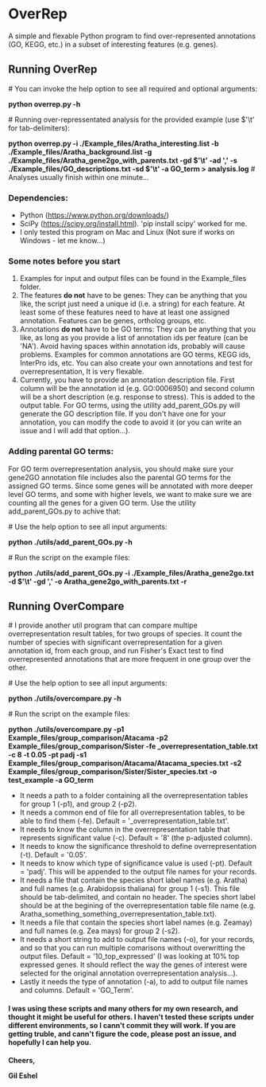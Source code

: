# OverRep
A simple and flexable Python program to find over-represented annotations (GO, KEGG, etc.) in a subset of interesting features (e.g. genes).

## Running OverRep
\# You can invoke the help option to see all required and optional arguments:

**python overrep.py -h**

\# Running over-repressentated analysis for the provided example (use $'\\t' for tab-delimiters):

**python overrep.py -i ./Example_files/Aratha_interesting.list -b ./Example_files/Aratha_background.list -g ./Example_files/Aratha_gene2go_with_parents.txt -gd $'\t' -ad ',' -s ./Example_files/GO_descriptions.txt -sd $'\t' -a GO_term > analysis.log** # Analyses usually finish within one minute...

### Dependencies:
- Python (https://www.python.org/downloads/)
- SciPy (https://scipy.org/install.html). 'pip install scipy' worked for me.
- I only tested this program on Mac and Linux (Not sure if works on Windows - let me know...)

### Some notes before you start
1. Examples for input and output files can be found in the Example_files folder.
2. The features **do not** have to be genes: They can be anything that you like, the script just need a unique id (i.e. a string) for each feature. At least some of these features need to have at least one assigned annotation. Features can be genes, ortholog groups, etc.
3. Annotations **do not** have to be GO terms: They can be anything that you like, as long as you provide a list of annotation ids per feature (can be 'NA'). Avoid having spaces within annotation ids, probably will cause problems. Examples for common annotations are GO terms, KEGG ids, InterPro ids, etc. You can also create your own annotations and test for overrepresentation, It is very flexable. 
4. Currently, you have to provide an annotation description file. First column will be the annotation id (e.g. GO:0006950) and second column will be a short description (e.g. response to stress). This is added to the output table. For GO terms, using the utility add_parent_GOs.py will generate the GO description file. If you don't have one for your annotation, you can modify the code to avoid it (or you can write an issue and I will add that option...).

### Adding parental GO terms:
For GO term overrepresentation analysis, you should make sure your gene2GO annotation file includes also the parental GO terms for the assigned GO terms. Since some genes will be annotated with more deeper level GO terms, and some with higher levels, we want to make sure we are counting all the genes for a given GO term. Use the utility add_parent_GOs.py to achive that:

\# Use the help option to see all input arguments:

**python ./utils/add_parent_GOs.py -h**

\# Run the script on the example files:

**python ./utils/add_parent_GOs.py -i ./Example_files/Aratha_gene2go.txt -d $'\t' -gd ',' -o Aratha_gene2go_with_parents.txt -r**


## Running OverCompare
\# I provide another util program that can compare multipe overrepresentation result tables, for two groups of species. It count the number of species with significant overrepresentation for a given annotation id, from each group, and run Fisher's Exact test to find overrepresented annotations that are more frequent in one group over the other.

\# Use the help option to see all input arguments:

**python ./utils/overcompare.py -h**

\# Run the script on the example files:

**python ./utils/overcompare.py -p1 Example_files/group_comparison/Atacama -p2 Example_files/group_comparison/Sister -fe _overrepresentation_table.txt -c 8 -t 0.05 -pt padj -s1 Example_files/group_comparison/Atacama/Atacama_species.txt -s2 Example_files/group_comparison/Sister/Sister_species.txt -o test_example -a GO_term**

- It needs a path to a folder containing all the overrepresentation tables for group 1 (-p1), and group 2 (-p2).
- It needs a common end of file for all overrepresentation tables, to be able to find them (-fe). Default = '_overrepresentation_table.txt'.
- It needs to know the column in the overrepresentation table that represents significant value (-c). Default = '8' (the p-adjusted column).
- It needs to know the significance threshold to define overrepresentation (-t). Default = '0.05'.
- It needs to know which type of significance value is used (-pt). Default = 'padj'. This will be appended to the output file names for your records.
- It needs a file that contain the species short label names (e.g. Aratha) and full names (e.g. Arabidopsis thaliana) for group 1 (-s1). This file should be tab-delimited, and contain no header. The species short label should be at the begining of the overrepresentation table file name (e.g. Aratha_something_something_overrepresentation_table.txt).
- It needs a file that contain the species short label names (e.g. Zeamay) and full names (e.g. Zea mays) for group 2 (-s2).
- It needs a short string to add to output file names (-o), for your records, and so that you can run multiple comarisons without overwritting the output files. Default = '10_top_expressed' (I was looking at 10% top expressed genes. It should reflect the way the genes of interest were selected for the original annotation overrepresentation analysis...).
- Lastly it needs the type of annotation (-a), to add to output file names and columns. Default = 'GO_Term'.

#### I was using these scripts and many others for my own research, and thought it might be useful for others. I haven't tested these scripts under different environments, so I cann't commit they will work. If you are getting truble, and cann't figure the code, please post an issue, and hopefully I can help you.


**Cheers,**

**Gil Eshel**
